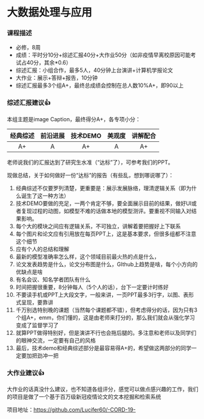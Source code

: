 # 大数据处理与应用

### 课程描述

- 必修，8周
- 成绩：平时分10分+综述汇报40分+大作业50分（如非疫情早离校原因可能考试占40分，其余*0.6）
- 综述汇报：小组合作，最多5人，40分钟上台演讲+计算机学报论文
- 大作业：展示+答辩+报告，10分钟
- 综述汇报最多3个组A+，最终总成绩会控制在总人数10%A+，即90以上

### 综述汇报建议👍

本组主题是image Caption，最终得分A+，各专项小分：

| 经典综述 | 前沿进展 | 技术DEMO | 美观度 | 讲解配合 |
| :------: | :------: | :------: | :----: | :------: |
|    A+    |    A     |    A+    |   A    |    A+    |

老师说我们的汇报达到了研究生水准（“达标”了），可参考我们的PPT。

现做总结，关于如何做好一份“达标”的报告（有些乱，想到哪说哪了）：

1. 经典综述不仅要罗列清楚，更重要是：展示发展脉络，理清逻辑关系（即为什么诞生了这一种方法）
2. 技术DEMO要做的充足，一两个肯定不够，要全面展示目前的结果，做好UI或者复现过程的动图，如模型不难的话做本地的模型测评。要重视不同输入对结果影响。
3. 每个大的模块之间应有逻辑关系，不可独立，讲解着要把握好上下联系
4. 每个图片和论文应有引用放在每页PPT上，这是基本要求，但很多组都不注意这个细节
5. 应有个人的总结和理解
6. 最新的模型准确率怎么样，这个领域目前最火热的点是什么，
7. 论文发表趋势是什么，论文分布图是什么，GIthub上趋势是啥，每个小方向的优缺点是啥
8. 有名会议、知名学者团队有什么
9. 时间把握很重要，8分钟每人（5个人的话），台下一定要计时练好
10. 不要读手机或PPT上大段文字，一般来讲，一页PPT最多3行字，以图、表形式呈现，要靠讲
11. 千万别选特别晚的课题（当然每个课题都不错），但考虑得分的话，因为只有3个组A+，emm，你们懂的，这是由老师来打分的，那么我们就会从强化学习变成了监督学习了
12. 就算PPT做得特别好，但是演讲不行也会拖后腿的。多注意和老师以及同学们的眼神交流，一定要有自己的风格
13. 最后，技术demo和经典综述部分是最容易得A+的，希望做这两部分的同学一定要加把劲冲一把

### 大作业建议👍

大作业的话真没什么建议，也不知道各组评分，感觉可以做点感兴趣的工作，我们的项目是做了一个基于百万级新冠疫情论文的文本挖掘和检索系统

项目地址：https://github.com/Lucifer60/-CORD-19- 
